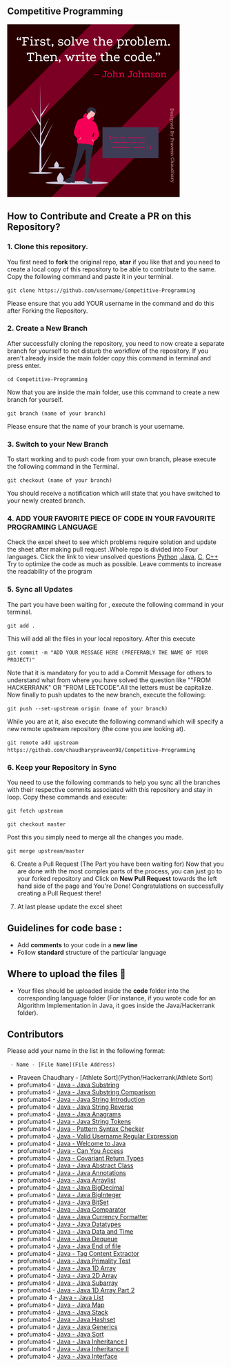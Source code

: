 ## **Competitive Programming**

<img src="Github%20CP.png"  alt="coding" height="400"/>



## How to Contribute and Create a PR on this Repository?
### 1. Clone this repository.
You first need to **fork** the original repo, **star** if you like that and you need to create a local copy of this repository to be able to contribute to the same. Copy the following command and paste it in your terminal.

`git clone https://github.com/username/Competitive-Programming`


Please ensure that you add YOUR username in the command and do this after Forking the Repository.

### 2. Create a New Branch
After successfully cloning the repository, you need to now create a separate branch for yourself to not disturb the workflow of the repository. If you aren't already inside the main folder copy this command in terminal and press enter.

`cd Competitive-Programming`

Now that you are inside the main folder, use this command to create a new branch for yourself.

`git branch (name of your branch)`

Please ensure that the name of your branch is your username.

### 3. Switch to your New Branch
To start working and to push code from your own branch, please execute the following command in the Terminal.

`git checkout (name of your branch)`

You should receive a notification which will state that you have switched to your newly created branch.

### 4. ADD YOUR FAVORITE PIECE OF CODE IN YOUR FAVOURITE PROGRAMING LANGUAGE
Check the excel sheet to see which problems require solution and update the sheet after making pull request .Whole repo is divided into Four languages. Click the link to view unsolved questions
[Python](https://docs.google.com/spreadsheets/d/1j2M45lmeV6dykp_-xMDf91_6bDhYFeVXwVlgs7CBUxo/edit#gid=2133262884) ,[Java](https://docs.google.com/spreadsheets/d/1j2M45lmeV6dykp_-xMDf91_6bDhYFeVXwVlgs7CBUxo/edit#gid=1055454945), [C](https://docs.google.com/spreadsheets/d/1j2M45lmeV6dykp_-xMDf91_6bDhYFeVXwVlgs7CBUxo/edit#gid=1394665650), [C++](https://docs.google.com/spreadsheets/d/1j2M45lmeV6dykp_-xMDf91_6bDhYFeVXwVlgs7CBUxo/edit#gid=0) Try to optimize the code as much as possible. Leave comments to increase the readability of the program

### 5. Sync all Updates
The part you have been waiting for , execute the following command in your terminal.

`git add .`

This will add all the files in your local repository. After this execute

`git commit -m "ADD YOUR MESSAGE HERE (PREFERABLY THE NAME OF YOUR PROJECT)"`

Note that it is mandatory for you to add a Commit Message for others to understand what from where you have solved the question like ""FROM HACKERRANK" OR "FROM LEETCODE".All the letters must be capitalize. Now finally to push updates to the new branch, execute the following:

`git push --set-upstream origin (name of your branch)`

While you are at it, also execute the following command which will specify a new remote upstream repository (the cone you are looking at).

`git remote add upstream https://github.com/chaudharypraveen98/Competitive-Programming`

### 6. Keep your Repository in Sync
You need to use the following commands to help you sync all the branches with their respective commits associated with this repository and stay in loop. Copy these commands and execute:

`git fetch upstream`

`git checkout master`

Post this you simply need to merge all the changes you made.

`git merge upstream/master`

6. Create a Pull Request (The Part you have been waiting for)
Now that you are done with the most complex parts of the process, you can just go to your forked repository and Click on **New Pull Request** towards the left hand side of the page and You're Done!
Congratulations on successfully creating a Pull Request there!

7. At last please update the excel sheet

## Guidelines for code base :
* Add **comments** to your code in a **new line**
* Follow **standard** structure of the particular language

## Where to upload the files 📂

* Your files should be uploaded inside the **code** folder into the corresponding language folder (For instance, if you wrote code for an Algorithm Implementation in Java, it goes inside the Java/Hackerrank folder).

## Contributors
Please add your name in the list in the following format:

` - Name - [File Name](File Address)`
- Praveen Chaudhary - [Athlete Sort](Python/Hackerrank/Athlete Sort)
- profumato4 - [Java - Java Substring](Java/Hackerrank/Java%20Substring)
- profumato4 - [Java - Java Substring Comparison](Java/Hackerrank/Java%20Substring%20Comparisons)
- profumato4 - [Java - Java String Introduction](Java/Hackerrank/Java%20Strings%20Introduction)
- profumato4 - [Java - Java String Reverse](Java/Hackerrank/Java%20String%20Reverse)
- profumato4 - [Java - Java Anagrams](Java/Hackerrank/Java%20Anagrams)
- profumato4 - [Java - Java String Tokens](Java/Hackerrank/Java%20String%20Tokens)
- profumato4 - [Java - Pattern Syntax Checker](Java/Hackerrank/Pattern%20Syntax%20Checker)
- profumato4 - [Java - Valid Username Regular Expression](Java/Hackerrank/Valid%20Username%20Regular%20Expression)
- profumato4 - [Java - Welcome to Java](Java/Hackerrank/Welcome%20to%20Java)
- profumato4 - [Java - Can You Access](Java/Hackerrank/Can%20You%20Access)
- profumato4 - [Java - Covariant Return Types](Java/Hackerrank/Covariant%20Return%20Types)
- profumato4 - [Java - Java Abstract Class](Java/Hackerrank/Java%20Abstract%20Class)
- profumato4 - [Java - Java Annotations](Java/Hackerrank/Java%20Annotations)
- profumato4 - [Java - Java Arraylist](Java/Hackerrank/Java%20Arraylist)
- profumato4 - [Java - Java BigDecimal](Java/Hackerrank/Java%20BigDecimal)
- profumato4 - [Java - Java BigInteger](Java/Hackerrank/Java%20BigInteger)
- profumato4 - [Java - Java BitSet](Java/Hackerrank/Java%20BitSet)
- profumato4 - [Java - Java Comparator](Java/Hackerrank/Java%20Comparator)
- profumato4 - [Java - Java Currency Formatter](Java/Hackerrank/Java%20Currency%20Formatter)
- profumato4 - [Java - Java Datatypes](Java/Hackerrank/Java%20Datatypes)
- profumato4 - [Java - Java Data and Time](Java/Hackerrank/Java%20Date%20and%20Time)
- profumato4 - [Java - Java Dequeue](Java/Hackerrank/Java%20Dequeue)
- profumato4 - [Java - Java End of file](Java/Hackerrank/Java%20End%20of%20file)
- profumato4 - [Java - Tag Content Extractor](Java/Hackerrank/Tag%20Content%20Extractor)
- profumato4 - [Java - Java Primality Test](Java/Hackerrank/Java%20Primality%20Test)
- profumato4 - [Java - Java 1D Array](Java/Hackerrank/Java%201D%20Array)
- profumato4 - [Java - Java 2D Array](Java/Hackerrank/Java%202D%20Array)
- profumato4 - [Java - Java Subarray](Java/Hackerrank/Java%20Subarray)
- profumato4 - [Java - Java 1D Array Part 2](Java/Hackerrank/Java%201D%20Array%20Part%202)
- profumato 4 - [Java - Java List](Java/Hackerrank/Java%20List)
- profumato4 - [Java - Java Map](Java/Hackerrank/Java%20Map)
- profumato4 - [Java - Java Stack](Java/Hackerrank/Java%20Stack)
- profumato4 - [Java - Java Hashset](Java/Hackerrank/Java%20Hashset)
- profumato4 - [Java - Java Generics](Java/Hackerrank/Java%20Generics)
- profumato4 - [Java - Java Sort](Java/Hackerrank/Java%20Sort)
- profumato4 - [Java - Java Inheritance I](Java/Hackerrank/Java%20Inheritance%20I)
- profumato4 - [Java - Java Inheritance II](Java/Hackerrank/Java%20Inheritance%20II)
- profumato4 - [Java - Java Interface](Java/Hackerrank/Java%20Interface)